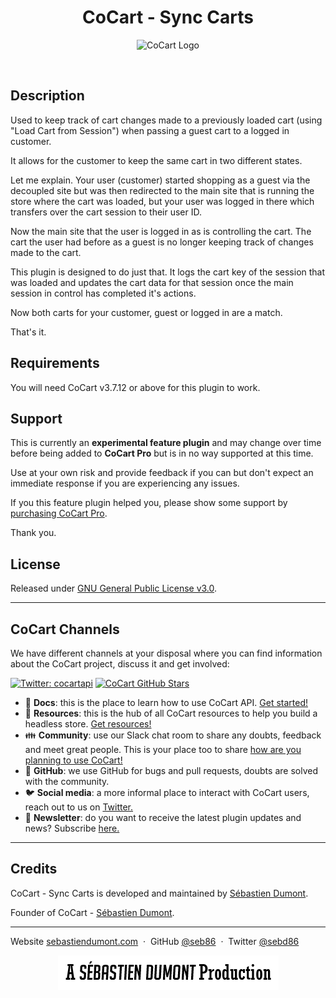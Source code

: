 <h1 align="center">CoCart - Sync Carts</h1>

<p align="center"><img src="https://cocart.xyz/wp-content/uploads/2021/11/cocart-home-default.png.webp" alt="CoCart Logo" /></p>

<br>

## Description

Used to keep track of cart changes made to a previously loaded cart (using "Load Cart from Session") when passing a guest cart to a logged in customer.

It allows for the customer to keep the same cart in two different states.

Let me explain. Your user (customer) started shopping as a guest via the decoupled site but was then redirected to the main site that is running the store where the cart was loaded, but your user was logged in there which transfers over the cart session to their user ID.

Now the main site that the user is logged in as is controlling the cart. The cart the user had before as a guest is no longer keeping track of changes made to the cart.

This plugin is designed to do just that. It logs the cart key of the session that was loaded and updates the cart data for that session once the main session in control has completed it's actions.

Now both carts for your customer, guest or logged in are a match.

That's it.

## Requirements

You will need CoCart v3.7.12 or above for this plugin to work.

## Support

This is currently an **experimental feature plugin** and may change over time before being added to **CoCart Pro** but is in no way supported at this time.

Use at your own risk and provide feedback if you can but don't expect an immediate response if you are experiencing any issues.

If you this feature plugin helped you, please show some support by [purchasing CoCart Pro](https://cocart.xyz/pro/).

Thank you.

## License

Released under [GNU General Public License v3.0](http://www.gnu.org/licenses/gpl-3.0.html).

---

## CoCart Channels

We have different channels at your disposal where you can find information about the CoCart project, discuss it and get involved:

[![Twitter: cocartapi](https://img.shields.io/twitter/follow/cocartapi?style=social)](https://twitter.com/cocartapi) [![CoCart GitHub Stars](https://img.shields.io/github/stars/co-cart/co-cart?style=social)](https://github.com/co-cart/co-cart)

<ul>
  <li>📖 <strong>Docs</strong>: this is the place to learn how to use CoCart API. <a href="https://docs.cocart.xyz/#getting-started">Get started!</a></li>
  <li>🧰 <strong>Resources</strong>: this is the hub of all CoCart resources to help you build a headless store. <a href="https://cocart.dev/?utm_medium=gh&utm_source=github&utm_campaign=readme&utm_content=cocart">Get resources!</a></li>
  <li>👪 <strong>Community</strong>: use our Slack chat room to share any doubts, feedback and meet great people. This is your place too to share <a href="https://cocart.xyz/community/?utm_medium=gh&utm_source=github&utm_campaign=readme&utm_content=cocart">how are you planning to use CoCart!</a></li>
  <li>🐞 <strong>GitHub</strong>: we use GitHub for bugs and pull requests, doubts are solved with the community.</li>
  <li>🐦 <strong>Social media</strong>: a more informal place to interact with CoCart users, reach out to us on <a href="https://twitter.com/cocartapi">Twitter.</a></li>
  <li>💌 <strong>Newsletter</strong>: do you want to receive the latest plugin updates and news? Subscribe <a href="https://twitter.com/cocartapi">here.</a></li>
</ul>

---

## Credits

CoCart - Sync Carts is developed and maintained by [Sébastien Dumont](https://github.com/seb86).

Founder of CoCart - [Sébastien Dumont](https://github.com/seb86).

---

Website [sebastiendumont.com](https://sebastiendumont.com) &nbsp;&middot;&nbsp;
GitHub [@seb86](https://github.com/seb86) &nbsp;&middot;&nbsp;
Twitter [@sebd86](https://twitter.com/sebd86)

<p align="center">
    <img src="https://raw.githubusercontent.com/seb86/my-open-source-readme-template/master/a-sebastien-dumont-production.png" width="353">
</p>